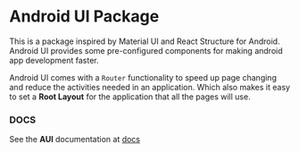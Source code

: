 # Android UI Package
This is a package inspired by Material UI and React Structure for Android.
Android UI provides some pre-configured components for making android app
development faster.

Android UI comes with a ```Router``` functionality to speed up page changing
and reduce the activities needed in an application. Which also makes it easy
to set a **Root Layout** for the application that all the pages will use.



### DOCS
See the **AUI** documentation at [docs](https://xtarii.github.io/Android-UI/)
